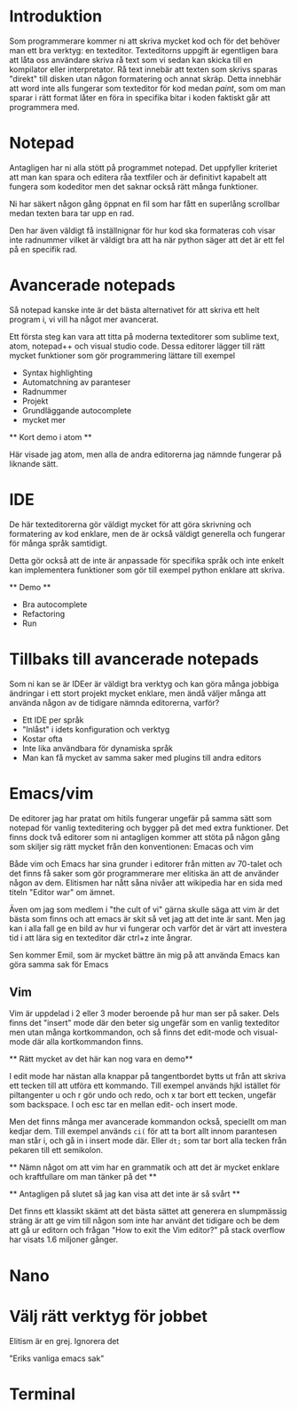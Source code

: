 # Introduktion

<!--- Hur mycket ska jag referera till python -->

Som programmerare kommer ni att skriva mycket kod och för det behöver man ett bra verktyg: en texteditor.
Texteditorns uppgift är egentligen bara att låta oss användare skriva rå text som vi sedan
kan skicka till en kompilator eller interpretator. Rå text innebär att texten som skrivs sparas "direkt"
till disken utan någon formatering och annat skräp. Detta innebhär att word inte alls fungerar som texteditor
för kod medan *paint*, som om man sparar i rätt format låter en föra in specifika bitar i koden faktiskt går
att programmera med.

# Notepad

Antagligen har ni alla stött på programmet notepad. Det uppfyller kriteriet att
man kan spara och editera råa textfiler och är definitivt kapabelt att fungera som
kodeditor men det saknar också rätt många funktioner.

Ni har säkert någon gång öppnat en fil som har fått en superlång scrollbar medan
texten bara tar upp en rad.

Den har även väldigt få inställnignar för hur kod ska formateras coh visar inte radnummer
vilket är väldigt bra att ha när python säger att det är ett fel på en specifik rad.

# Avancerade notepads

Så notepad kanske inte är det bästa alternativet för att skriva ett helt program i, vi vill
ha något mer avancerat.

Ett första steg kan vara att titta på moderna texteditorer som sublime text, atom, notepad++ och
visual studio code. Dessa editorer lägger till rätt mycket funktioner som gör programmering lättare
till exempel

- Syntax highlighting
- Automatchning av paranteser
- Radnummer
- Projekt
- Grundläggande autocomplete
- mycket mer

** Kort demo i atom **

Här visade jag atom, men alla de andra editorerna jag nämnde fungerar på liknande sätt.

# IDE

De här texteditorerna gör väldigt mycket för att göra skrivning och formatering av
kod enklare, men de är också väldigt generella och fungerar för många språk samtidigt.

Detta gör också att de inte är anpassade för specifika språk och inte enkelt kan implementera
funktioner som gör till exempel python enklare att skriva.


** Demo **
- Bra autocomplete
- Refactoring
- Run

# Tillbaks till avancerade notepads

Som ni kan se är IDEer är väldigt bra verktyg och kan göra många jobbiga
ändringar i ett stort projekt mycket enklare, men ändå väljer många att använda
någon av de tidigare nämnda editorerna, varför?

- Ett IDE per språk
- "Inlåst" i idets konfiguration och verktyg
- Kostar ofta
- Inte lika användbara för dynamiska språk
- Man kan få mycket av samma saker med plugins till andra editors


# Emacs/vim

De editorer jag har pratat om hitils fungerar ungefär på samma sätt som notepad för
vanlig texteditering och bygger på det med extra funktioner. Det finns dock två editorer
som ni antagligen kommer att stöta på någon gång som skiljer sig rätt mycket från den konventionen:
Emacas och vim

Både vim och Emacs har sina grunder i editorer från mitten av 70-talet och det finns få saker
som gör programmerare mer elitiska än att de använder någon av dem. Elitismen har nått såna nivåer
att wikipedia har en sida med titeln "Editor war" om ämnet.

Även om jag som medlem i "the cult of vi" gärna skulle säga att vim är det bästa som finns och att emacs
är skit så vet jag att det inte är sant. Men jag kan i alla fall ge en bild av hur vi fungerar och
varför det är värt att investera tid i att lära sig en texteditor där ctrl+z inte ångrar.

Sen kommer Emil, som är mycket bättre än mig på att använda Emacs kan göra samma sak för Emacs

## Vim

Vim är uppdelad i 2 eller 3 moder beroende på hur man ser på saker. Dels finns det "insert" mode
där den beter sig ungefär som en vanlig texteditor men utan många kortkommandon, och så finns
det edit-mode och visual-mode där alla kortkommandon finns.


** Rätt mycket av det här kan nog vara en demo**

I edit mode har nästan alla knappar på tangentbordet bytts ut från att skriva ett tecken
till att utföra ett kommando. Till exempel används hjkl istället för piltangenter
u och r gör undo och redo, och x tar bort ett tecken, ungefär som backspace.
I och esc tar en mellan edit- och insert mode.

Men det finns många mer avancerade kommandon också, speciellt om man kedjar dem. Till exempel
används `ci(` för att ta bort allt innom parantesen man står i, och gå in i insert mode där.
Eller `dt;` som tar bort alla tecken från pekaren till ett semikolon.

** Nämn något om att vim har en grammatik och att det är mycket enklare och kraftfullare om man
tänker på det **



** Antagligen på slutet så jag kan visa att det inte är så svårt **

Det finns ett klassikt skämt att det bästa sättet att generera en slumpmässig sträng är att ge
vim till någon som inte har använt det tidigare och be dem att gå ur editorn och frågan "How to exit the Vim editor?"
på stack overflow har visats 1.6 miljoner gånger.

# Nano


# Välj rätt verktyg för jobbet


Elitism är en grej. Ignorera det

"Eriks vanliga emacs sak"


# Terminal
